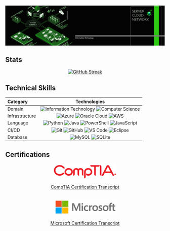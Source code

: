 ![gitbub_cover](assets/gitbub_cover.png)


## Stats

<div align="center">
  <a href="https://git.io/streak-stats">
    <img src="http://github-readme-streak-stats.herokuapp.com?user=broadcomms&theme=whatsapp-light2" alt="GitHub Streak"/>
  </a>
</div>


## Technical Skills
<div align="center">

|Category                    |Technologies                                                                                                                                                                                                                                                                                                                                                                                                                                       |
|:---------------------------|:------------------------------------------------------------------------------------------------------------------------------------------------------------------------------------------------------------------------------------------------------------------------------------------------------------------------------------------------------------------------------------------------------------------------------------------------:|
|Domain      | ![Information Technology](https://img.shields.io/badge/Information%20Technology-00427E?style=flat&logo=it&logoColor=white) ![Computer Science](https://img.shields.io/badge/Computer%20Science-6A1B9A?style=flat&logo=computerscience&logoColor=white)                                                                                                                                                                        |
| Infrastructure         | ![Azure](https://img.shields.io/badge/Microsoft%20Azure-0089D6?style=flat&logo=microsoft-azure&logoColor=white) ![Oracle Cloud](https://img.shields.io/badge/Oracle%20Cloud-F80000?style=flat&logo=oracle&logoColor=white) ![AWS](https://img.shields.io/badge/Amazon%20AWS-232F3E?style=flat&logo=amazon-aws&logoColor=white)                                                                                       |
| Language              | ![Python](https://img.shields.io/badge/Python-3670A0?style=flat&logo=python&logoColor=ffdd54) ![Java](https://img.shields.io/badge/Java-ED8B00?style=flat&logo=java&logoColor=white) ![PowerShell](https://img.shields.io/badge/PowerShell-5391FE?style=flat&logo=powershell&logoColor=white) ![JavaScript](https://img.shields.io/badge/JavaScript-F7DF1E?style=flat&logo=javascript&logoColor=black)      |
| CI/CD              | ![Git](https://img.shields.io/badge/Git-F05032?style=flat&logo=git&logoColor=white) ![GitHub](https://img.shields.io/badge/GitHub-181717?style=flat&logo=github&logoColor=white) ![VS Code](https://img.shields.io/badge/VS%20Code-007ACC?style=flat&logo=visualstudiocode&logoColor=white) ![Eclipse](https://img.shields.io/badge/Eclipse-2C2255?style=flat&logo=eclipse&logoColor=white)                 |
| Database             | ![MySQL](https://img.shields.io/badge/MySQL-4479A1?style=flat&logo=mysql&logoColor=white) ![SQLite](https://img.shields.io/badge/SQLite-003B57?style=flat&logo=sqlite&logoColor=white)                                                                                                                                                                                                                                        |

</div>

## Certifications
<div align="center">

<img src="assets/CompTIA.png" alt="drawing" width="200"/>

[CompTIA Certification Transcript](https://www.certmetrics.com/comptia/public/transcript.aspx?transcript=8BLN2ZH2EB11129T)

<br>


<img src="assets/Microsoft.jpeg" alt="drawing" width="200"/>

[Microsoft Certification Transcript](https://learn.microsoft.com/en-ca/users/patrickndille/transcript/d9wrwtkn05nzeyj)

</div>
